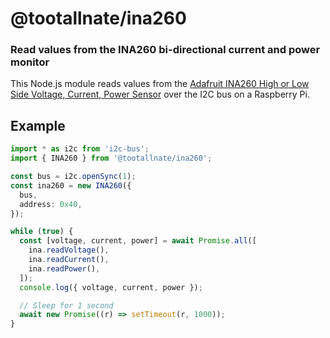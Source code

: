 @tootallnate/ina260
===================
### Read values from the INA260 bi-directional current and power monitor

This Node.js module reads values from the [Adafruit INA260 High or Low Side Voltage, Current, Power Sensor](https://www.adafruit.com/product/4226) over the I2C bus on a Raspberry Pi.

## Example

```typescript
import * as i2c from 'i2c-bus';
import { INA260 } from '@tootallnate/ina260';

const bus = i2c.openSync(1);
const ina260 = new INA260({
  bus,
  address: 0x40,
});

while (true) {
  const [voltage, current, power] = await Promise.all([
    ina.readVoltage(),
    ina.readCurrent(),
    ina.readPower(),
  ]);
  console.log({ voltage, current, power });

  // Sleep for 1 second
  await new Promise((r) => setTimeout(r, 1000));
}
```
